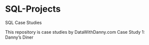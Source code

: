 # SQL-Projects
SQL Case Studies

This repository is case studies by DataWithDanny.com
Case Study 1: Danny’s Diner
